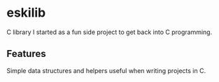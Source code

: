 # eskilib

C library I started as a fun side project to get back into C programming.

## Features

Simple data structures and helpers useful when writing projects in C.
